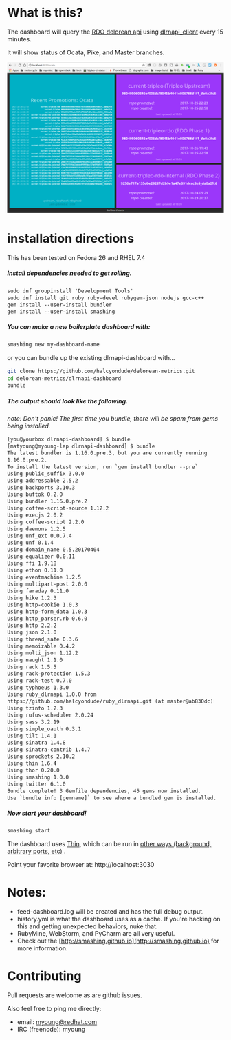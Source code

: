 # What is this?

The dashboard will query the [RDO delorean api](https://github.com/softwarefactory-project/DLRN/blob/master/doc/api_definition.yaml) using [dlrnapi_client](https://github.com/softwarefactory-project/dlrnapi_clienthttps://github.com/softwarefactory-project/dlrnapi_client) every 15 minutes.

It will show status of Ocata, Pike, and Master branches.

![Dashboard Screenshot](dlrnapi-dashboard-screenshot.png)

# installation directions

This has been tested on Fedora 26 and RHEL 7.4

##### Install dependencies needed to get rolling.

```
sudo dnf groupinstall 'Development Tools'
sudo dnf install git ruby ruby-devel rubygem-json nodejs gcc-c++
gem install --user-install bundler
gem install --user-install smashing
```

##### You can make a new boilerplate dashboard with:

```bash
smashing new my-dashboard-name
```

or you can bundle up the existing dlrnapi-dashboard with...

```bash
git clone https://github.com/halcyondude/delorean-metrics.git
cd delorean-metrics/dlrnapi-dashboard
bundle
```

##### The output should look like the following.  

_note: Don't panic!  The first time you bundle, there will be spam from gems being installed._

```
[you@yourbox dlrnapi-dashboard] $ bundle
[matyoung@myoung-lap dlrnapi-dashboard] $ bundle
The latest bundler is 1.16.0.pre.3, but you are currently running 1.16.0.pre.2.
To install the latest version, run `gem install bundler --pre`
Using public_suffix 3.0.0
Using addressable 2.5.2
Using backports 3.10.3
Using buftok 0.2.0
Using bundler 1.16.0.pre.2
Using coffee-script-source 1.12.2
Using execjs 2.0.2
Using coffee-script 2.2.0
Using daemons 1.2.5
Using unf_ext 0.0.7.4
Using unf 0.1.4
Using domain_name 0.5.20170404
Using equalizer 0.0.11
Using ffi 1.9.18
Using ethon 0.11.0
Using eventmachine 1.2.5
Using multipart-post 2.0.0
Using faraday 0.11.0
Using hike 1.2.3
Using http-cookie 1.0.3
Using http-form_data 1.0.3
Using http_parser.rb 0.6.0
Using http 2.2.2
Using json 2.1.0
Using thread_safe 0.3.6
Using memoizable 0.4.2
Using multi_json 1.12.2
Using naught 1.1.0
Using rack 1.5.5
Using rack-protection 1.5.3
Using rack-test 0.7.0
Using typhoeus 1.3.0
Using ruby_dlrnapi 1.0.0 from https://github.com/halcyondude/ruby_dlrnapi.git (at master@ab830dc)
Using tzinfo 1.2.3
Using rufus-scheduler 2.0.24
Using sass 3.2.19
Using simple_oauth 0.3.1
Using tilt 1.4.1
Using sinatra 1.4.8
Using sinatra-contrib 1.4.7
Using sprockets 2.10.2
Using thin 1.6.4
Using thor 0.20.0
Using smashing 1.0.0
Using twitter 6.1.0
Bundle complete! 3 Gemfile dependencies, 45 gems now installed.
Use `bundle info [gemname]` to see where a bundled gem is installed.

```

##### Now start your dashboard!

```bash
smashing start
```

The dashboard uses [Thin](https://github.com/macournoyer/thin), which can be run in [other ways (background, arbitrary ports, etc)](https://github.com/Smashing/smashing/wiki/How-To:-Run-on-a-different-port,-or-in-production) .

Point your favorite browser at: http://localhost:3030

# Notes:

- feed-dashboard.log will be created and has the full debug output.
- history.yml is what the dashboard uses as a cache.  If you're hacking on this and getting unexpected behaviors, nuke that.
- RubyMine, WebStorm, and PyCharm are all very useful.
- Check out the [http://smashing.github.io](http://smashing.github.io) for more information.

# Contributing

Pull requests are welcome as are github issues.

Also feel free to ping me directly:

- email: myoung@redhat.com
- IRC (freenode): myoung

